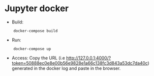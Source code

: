 # Jupyter docker

- Build:
```
    docker-compose build
```

- Run:
```
    docker-compose up
```
    
- Access:
  Copy the URL (i.e http://127.0.0.1:4000/?token=50888ec0e8e00b56e9828e1a66c138fc3d843a53dc7da40c) generated in the docker log and paste in the browser.
